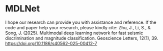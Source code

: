 # MDLNet
I hope our research can provide you with assistance and reference.
If the code and paper help your research, please kindly cite:
Zhu, J., Li, S., & Song, J. (2025). Multimodal deep learning network for fast seismic discrimination and magnitude classification. Geoscience Letters, 12(1), 39. https://doi.org/10.1186/s40562-025-00412-7
